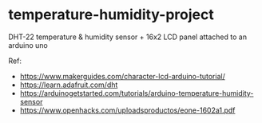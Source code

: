 # temperature-humidity-project

DHT-22 temperature & humidity sensor + 16x2 LCD panel attached to an arduino uno

Ref:
- https://www.makerguides.com/character-lcd-arduino-tutorial/
- https://learn.adafruit.com/dht
- https://arduinogetstarted.com/tutorials/arduino-temperature-humidity-sensor
- https://www.openhacks.com/uploadsproductos/eone-1602a1.pdf
